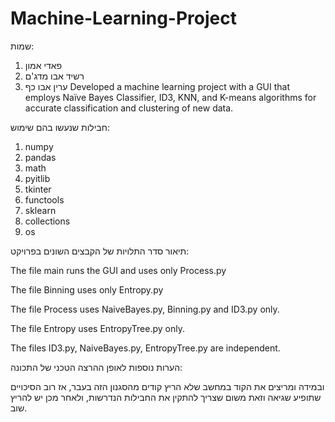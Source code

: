 # Machine-Learning-Project
שמות:

1) פאדי אמון
2) רשיד אבו מדג'ם
3) ערין אבו כף 
Developed a machine learning project with a GUI that employs Naïve Bayes Classifier, ID3, KNN, and K-means algorithms for accurate classification and clustering of new data.


חבילות שנעשו בהם שימוש:

1) numpy
2) pandas
3) math
4) pyitlib
5) tkinter
6) functools
7) sklearn
8) collections
9) os

תיאור סדר התלויות של הקבצים השונים בפרויקט:

The file main runs the GUI and uses only Process.py

The file Binning uses only Entropy.py

The file Process uses NaiveBayes.py, Binning.py and ID3.py only.

The file Entropy uses EntropyTree.py only.

The files ID3.py, NaiveBayes.py, EntropyTree.py are independent.

הערות נוספות לאופן ההרצה הטכני של התכונה:

ובמידה ומריצים את הקוד במחשב שלא הריץ קודים מהסגנון הזה בעבר,
אז רוב הסיכויים שתופיע שגיאה וזאת משום שצריך להתקין את החבילות הנדרשות, ולאחר מכן יש להריץ שוב.
